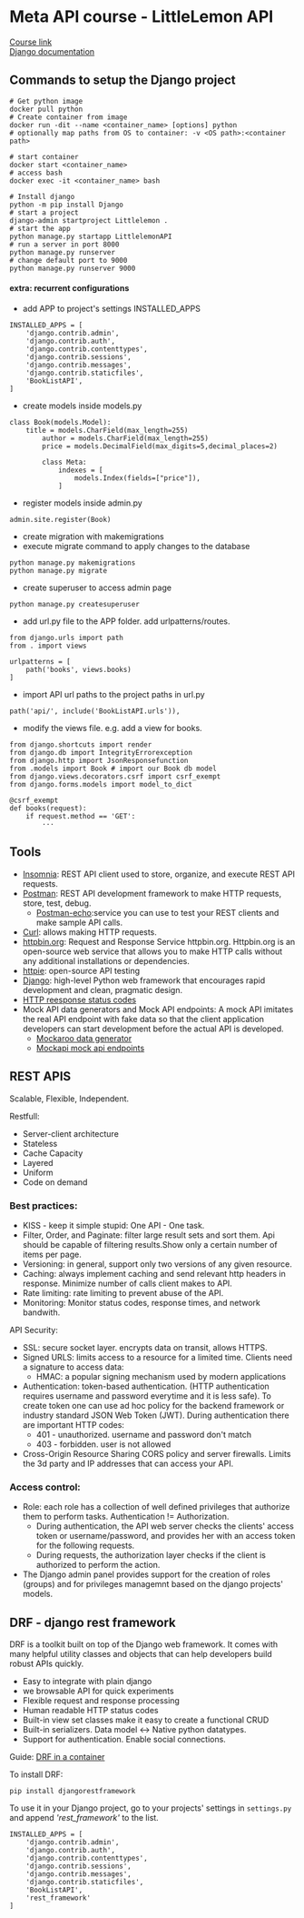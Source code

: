 # Meta API course - LittleLemon API

[Course link](https://www.coursera.org/learn/apis/)  
[Django documentation](https://docs.djangoproject.com/en/5.1/)

## Commands to setup the Django project

```
# Get python image
docker pull python
# Create container from image 
docker run -dit --name <container_name> [options] python
# optionally map paths from OS to container: -v <OS path>:<container path> 

# start container
docker start <container_name>
# access bash
docker exec -it <container_name> bash
```

```
# Install django
python -m pip install Django 
# start a project
django-admin startproject Littlelemon .
# start the app
python manage.py startapp LittlelemonAPI
# run a server in port 8000
python manage.py runserver
# change default port to 9000
python manage.py runserver 9000
```

#### extra: recurrent configurations
- add APP to project's settings INSTALLED_APPS
```
INSTALLED_APPS = [
    'django.contrib.admin',
    'django.contrib.auth',
    'django.contrib.contenttypes',
    'django.contrib.sessions',
    'django.contrib.messages',
    'django.contrib.staticfiles',
    'BookListAPI',
]

```
* create models inside models.py
```
class Book(models.Model):
    title = models.CharField(max_length=255)
        author = models.CharField(max_length=255)
        price = models.DecimalField(max_digits=5,decimal_places=2)

        class Meta:
            indexes = [
                models.Index(fields=["price"]),
            ]
```
* register models inside admin.py
```
admin.site.register(Book)
```
- create migration with makemigrations
- execute migrate command to apply changes to the database
```
python manage.py makemigrations
python manage.py migrate
```
* create superuser to access admin page
```
python manage.py createsuperuser
```
* add url.py file to the APP folder. add urlpatterns/routes.
```
from django.urls import path
from . import views

urlpatterns = [
    path('books', views.books)
]
```
* import API url paths to the project paths in url.py
```
path('api/', include('BookListAPI.urls')),
```
* modify the views file. e.g. add a view for books.
```
from django.shortcuts import render
from django.db import IntegrityErrorexception 
from django.http import JsonResponsefunction 
from .models import Book # import our Book db model
from django.views.decorators.csrf import csrf_exempt
from django.forms.models import model_to_dict

@csrf_exempt
def books(request):
    if request.method == 'GET':
        ···
```


## Tools

* [Insomnia](https://insomnia.rest/): REST API client used to store, organize, and execute REST API requests.
* [Postman](https://www.postman.com/): REST API development framework to make HTTP requests, store, test, debug.
    * [Postman-echo](https://www.postman.com/postman/published-postman-templates/documentation/ae2ja6x/postman-echo?ctx=documentation
    ):service you can use to test your REST clients and make sample API calls. 
* [Curl](https://curl.se/): allows making HTTP requests.
* [httpbin.org](https://httpbin.org/): Request and Response Service httpbin.org. Httpbin.org is an open-source web service that allows you to make HTTP calls without any additional installations or dependencies. 
* [httpie](https://httpie.io/): open-source API testing
* [Django](https://www.djangoproject.com/): high-level Python web framework that encourages rapid development and clean, pragmatic design. 
* [HTTP reesponse status codes](https://developer.mozilla.org/en-US/docs/Web/HTTP/Status)
* Mock API data generators and Mock API endpoints: A mock API imitates the real API endpoint with fake data so that the client application developers can start development before the actual API is developed.
    * [Mockaroo data generator](https://www.mockaroo.com/)
    * [Mockapi mock api endpoints](https://mockapi.io/)


## REST APIS

Scalable, Flexible, Independent.

Restfull:
* Server-client architecture
* Stateless
* Cache Capacity
* Layered
* Uniform
* Code on demand

### Best practices:
* KISS - keep it simple stupid: One API - One task.
* Filter, Order, and Paginate: filter large result sets and sort them. Api should be capable of filtering results.Show only a certain number of items per page.
* Versioning: in general, support only two versions of any given resource.
* Caching: always implement caching and send relevant http headers in response. Minimize number of calls client makes to API.
* Rate limiting: rate limiting to prevent abuse of the API.
* Monitoring: Monitor status codes, response times, and network bandwith.

API Security:
* SSL: secure socket layer. encrypts data on transit, allows HTTPS.
* Signed URLS: limits access to a resource for a limited time. Clients need a signature to access data:
    * HMAC: a popular signing mechanism used by modern applications
* Authentication: token-based authentication. (HTTP authentication requires username and password everytime and it is less safe). To create token one can use ad hoc policy for the backend framework or industry standard JSON Web Token (JWT). During authentication there are important HTTP codes:
    * 401 - unauthorized. username and password don't match
    * 403 - forbidden. user is not allowed
* Cross-Origin Resource Sharing CORS policy and server firewalls. Limits the 3d party and IP addresses that can access your API.

### Access control:
* Role: each role has a collection of well defined privileges that authorize them to perform tasks. Authentication != Authorization.
    * During authentication, the API web server checks the clients' access token or username/password, and provides her with an access token for the following requests.
    * During requests, the authorization layer checks if the client is authorized to perform the action.
* The Django admin panel provides support for the creation of roles (groups) and for privileges managemnt based on the django projects' models.

## DRF - django rest framework

DRF is a toolkit built on top of the Django web framework. It comes with many helpful utility classes and objects that can help developers build robust APIs quickly.  
* Easy to integrate with plain django
* we browsable API for quick experiments
* Flexible request and response processing
* Human readable HTTP status codes
* Built-in view set classes make it easy to create a functional CRUD
* Built-in serializers. Data model <-> Native python datatypes.
* Support for authentication. Enable social connections.

Guide: [DRF in a container](https://pradeepc.hashnode.dev/django-rest-framework-1-dockerize-your-project)

To install DRF:
```
pip install djangorestframework
```
To use it in your Django project, go to your projects' settings in `settings.py` and append *'rest_framework'* to the list.
```
INSTALLED_APPS = [
    'django.contrib.admin',
    'django.contrib.auth',
    'django.contrib.contenttypes',
    'django.contrib.sessions',
    'django.contrib.messages',
    'django.contrib.staticfiles',
    'BookListAPI',
    'rest_framework'
]
```
